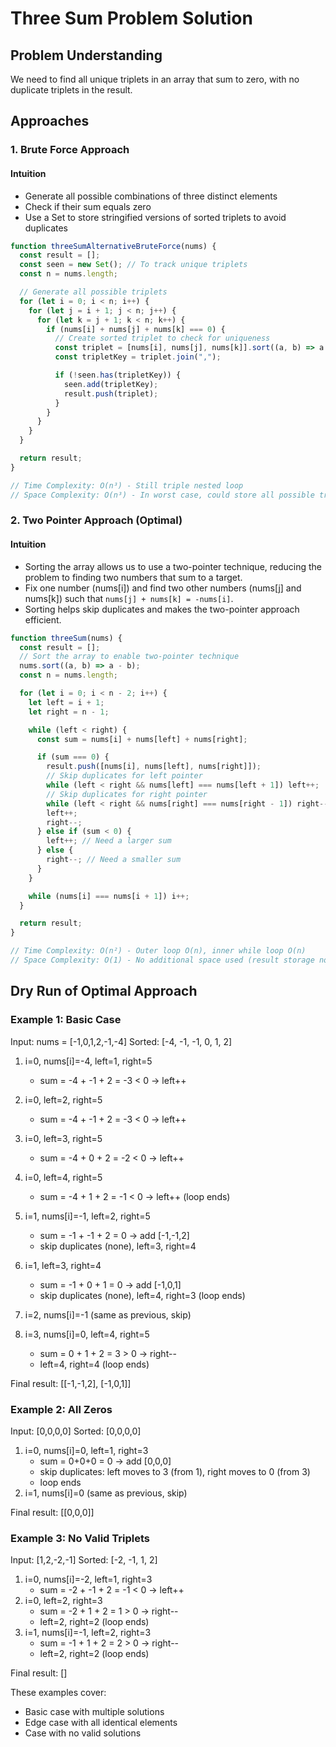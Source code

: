# Three Sum Problem Solution

## Problem Understanding

We need to find all unique triplets in an array that sum to zero, with no duplicate triplets in the result.

## Approaches

### 1. Brute Force Approach

#### Intuition

- Generate all possible combinations of three distinct elements
- Check if their sum equals zero
- Use a Set to store stringified versions of sorted triplets to avoid duplicates

```javascript
function threeSumAlternativeBruteForce(nums) {
  const result = [];
  const seen = new Set(); // To track unique triplets
  const n = nums.length;

  // Generate all possible triplets
  for (let i = 0; i < n; i++) {
    for (let j = i + 1; j < n; j++) {
      for (let k = j + 1; k < n; k++) {
        if (nums[i] + nums[j] + nums[k] === 0) {
          // Create sorted triplet to check for uniqueness
          const triplet = [nums[i], nums[j], nums[k]].sort((a, b) => a - b);
          const tripletKey = triplet.join(",");

          if (!seen.has(tripletKey)) {
            seen.add(tripletKey);
            result.push(triplet);
          }
        }
      }
    }
  }

  return result;
}

// Time Complexity: O(n³) - Still triple nested loop
// Space Complexity: O(n³) - In worst case, could store all possible triplets in the Set
```

### 2. Two Pointer Approach (Optimal)

#### Intuition

- Sorting the array allows us to use a two-pointer technique, reducing the problem to finding two numbers that sum to a target.
- Fix one number (nums[i]) and find two other numbers (nums[j] and nums[k]) such that `nums[j] + nums[k] = -nums[i]`.
- Sorting helps skip duplicates and makes the two-pointer approach efficient.

```javascript
function threeSum(nums) {
  const result = [];
  // Sort the array to enable two-pointer technique
  nums.sort((a, b) => a - b);
  const n = nums.length;

  for (let i = 0; i < n - 2; i++) {
    let left = i + 1;
    let right = n - 1;

    while (left < right) {
      const sum = nums[i] + nums[left] + nums[right];

      if (sum === 0) {
        result.push([nums[i], nums[left], nums[right]]);
        // Skip duplicates for left pointer
        while (left < right && nums[left] === nums[left + 1]) left++;
        // Skip duplicates for right pointer
        while (left < right && nums[right] === nums[right - 1]) right--;
        left++;
        right--;
      } else if (sum < 0) {
        left++; // Need a larger sum
      } else {
        right--; // Need a smaller sum
      }
    }

    while (nums[i] === nums[i + 1]) i++;
  }

  return result;
}

// Time Complexity: O(n²) - Outer loop O(n), inner while loop O(n)
// Space Complexity: O(1) - No additional space used (result storage not counted)
```

## Dry Run of Optimal Approach

### Example 1: Basic Case

Input: nums = [-1,0,1,2,-1,-4]
Sorted: [-4, -1, -1, 0, 1, 2]

1. i=0, nums[i]=-4, left=1, right=5
   - sum = -4 + -1 + 2 = -3 < 0 → left++
2. i=0, left=2, right=5
   - sum = -4 + -1 + 2 = -3 < 0 → left++
3. i=0, left=3, right=5
   - sum = -4 + 0 + 2 = -2 < 0 → left++
4. i=0, left=4, right=5

   - sum = -4 + 1 + 2 = -1 < 0 → left++ (loop ends)

5. i=1, nums[i]=-1, left=2, right=5
   - sum = -1 + -1 + 2 = 0 → add [-1,-1,2]
   - skip duplicates (none), left=3, right=4
6. i=1, left=3, right=4

   - sum = -1 + 0 + 1 = 0 → add [-1,0,1]
   - skip duplicates (none), left=4, right=3 (loop ends)

7. i=2, nums[i]=-1 (same as previous, skip)

8. i=3, nums[i]=0, left=4, right=5
   - sum = 0 + 1 + 2 = 3 > 0 → right--
   - left=4, right=4 (loop ends)

Final result: [[-1,-1,2], [-1,0,1]]

### Example 2: All Zeros

Input: [0,0,0,0]
Sorted: [0,0,0,0]

1. i=0, nums[i]=0, left=1, right=3
   - sum = 0+0+0 = 0 → add [0,0,0]
   - skip duplicates: left moves to 3 (from 1), right moves to 0 (from 3)
   - loop ends
2. i=1, nums[i]=0 (same as previous, skip)

Final result: [[0,0,0]]

### Example 3: No Valid Triplets

Input: [1,2,-2,-1]
Sorted: [-2, -1, 1, 2]

1. i=0, nums[i]=-2, left=1, right=3
   - sum = -2 + -1 + 2 = -1 < 0 → left++
2. i=0, left=2, right=3
   - sum = -2 + 1 + 2 = 1 > 0 → right--
   - left=2, right=2 (loop ends)
3. i=1, nums[i]=-1, left=2, right=3
   - sum = -1 + 1 + 2 = 2 > 0 → right--
   - left=2, right=2 (loop ends)

Final result: []

These examples cover:

- Basic case with multiple solutions
- Edge case with all identical elements
- Case with no valid solutions
